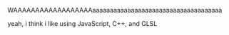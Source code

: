 WAAAAAAAAAAAAAAAAAAaaaaaaaaaaaaaaaaaaaaaaaaaaaaaaaaaaaaa

yeah, i think i like using JavaScript, C++, and GLSL
